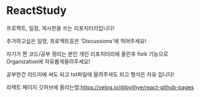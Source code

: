 # ReactStudy
프로젝트, 일정, 게시판을 쓰는 리포지터리입니다!

추가하고싶은 일정, 프로젝트등은 'Discussions'에 적어주세요!

자기가 짠 코드/공부 정리는 본인 개인 리포지터리에 올린후 fork 기능으로 Organization에 자유롭게올려주세요!

공부한건 리드미에 써도 되고 txt파일에 올려주셔도 되고 형식은 자유 입니다!

리액트 페이지 깃허브에 올리는법:https://velog.io/@byjihye/react-github-pages
